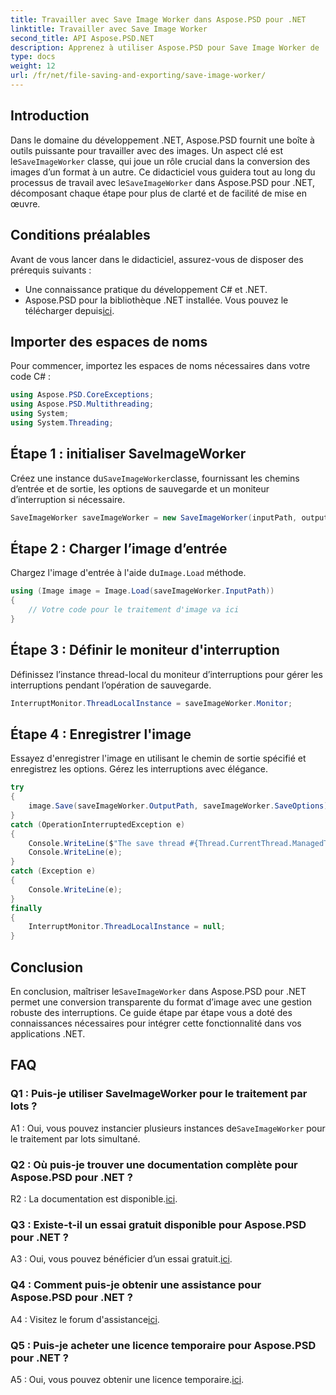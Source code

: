 ```yaml
---
title: Travailler avec Save Image Worker dans Aspose.PSD pour .NET
linktitle: Travailler avec Save Image Worker
second_title: API Aspose.PSD.NET
description: Apprenez à utiliser Aspose.PSD pour Save Image Worker de .NET pour une conversion transparente du format d'image avec gestion des interruptions.
type: docs
weight: 12
url: /fr/net/file-saving-and-exporting/save-image-worker/
---
```

## Introduction

 Dans le domaine du développement .NET, Aspose.PSD fournit une boîte à outils puissante pour travailler avec des images. Un aspect clé est le`SaveImageWorker` classe, qui joue un rôle crucial dans la conversion des images d’un format à un autre. Ce didacticiel vous guidera tout au long du processus de travail avec le`SaveImageWorker` dans Aspose.PSD pour .NET, décomposant chaque étape pour plus de clarté et de facilité de mise en œuvre.

## Conditions préalables

Avant de vous lancer dans le didacticiel, assurez-vous de disposer des prérequis suivants :

- Une connaissance pratique du développement C# et .NET.
-  Aspose.PSD pour la bibliothèque .NET installée. Vous pouvez le télécharger depuis[ici](https://releases.aspose.com/psd/net/).

## Importer des espaces de noms

Pour commencer, importez les espaces de noms nécessaires dans votre code C# :

```csharp
using Aspose.PSD.CoreExceptions;
using Aspose.PSD.Multithreading;
using System;
using System.Threading;
```

## Étape 1 : initialiser SaveImageWorker

 Créez une instance du`SaveImageWorker`classe, fournissant les chemins d’entrée et de sortie, les options de sauvegarde et un moniteur d’interruption si nécessaire.

```csharp
SaveImageWorker saveImageWorker = new SaveImageWorker(inputPath, outputPath, saveOptions, monitor);
```

## Étape 2 : Charger l’image d’entrée

 Chargez l'image d'entrée à l'aide du`Image.Load` méthode.

```csharp
using (Image image = Image.Load(saveImageWorker.InputPath))
{
    // Votre code pour le traitement d'image va ici
}
```

## Étape 3 : Définir le moniteur d'interruption

Définissez l’instance thread-local du moniteur d’interruptions pour gérer les interruptions pendant l’opération de sauvegarde.

```csharp
InterruptMonitor.ThreadLocalInstance = saveImageWorker.Monitor;
```

## Étape 4 : Enregistrer l'image

Essayez d'enregistrer l'image en utilisant le chemin de sortie spécifié et enregistrez les options. Gérez les interruptions avec élégance.

```csharp
try
{
    image.Save(saveImageWorker.OutputPath, saveImageWorker.SaveOptions);
}
catch (OperationInterruptedException e)
{
    Console.WriteLine($"The save thread #{Thread.CurrentThread.ManagedThreadId} finishes at {DateTime.Now}");
    Console.WriteLine(e);
}
catch (Exception e)
{
    Console.WriteLine(e);
}
finally
{
    InterruptMonitor.ThreadLocalInstance = null;
}
```

## Conclusion

 En conclusion, maîtriser le`SaveImageWorker` dans Aspose.PSD pour .NET permet une conversion transparente du format d’image avec une gestion robuste des interruptions. Ce guide étape par étape vous a doté des connaissances nécessaires pour intégrer cette fonctionnalité dans vos applications .NET.

## FAQ

### Q1 : Puis-je utiliser SaveImageWorker pour le traitement par lots ?

 A1 : Oui, vous pouvez instancier plusieurs instances de`SaveImageWorker` pour le traitement par lots simultané.

### Q2 : Où puis-je trouver une documentation complète pour Aspose.PSD pour .NET ?

R2 : La documentation est disponible.[ici](https://reference.aspose.com/psd/net/).

### Q3 : Existe-t-il un essai gratuit disponible pour Aspose.PSD pour .NET ?

 A3 : Oui, vous pouvez bénéficier d’un essai gratuit.[ici](https://releases.aspose.com/).

### Q4 : Comment puis-je obtenir une assistance pour Aspose.PSD pour .NET ?

 A4 : Visitez le forum d'assistance[ici](https://forum.aspose.com/c/psd/34).

### Q5 : Puis-je acheter une licence temporaire pour Aspose.PSD pour .NET ?

 A5 : Oui, vous pouvez obtenir une licence temporaire.[ici](https://purchase.aspose.com/temporary-license/).